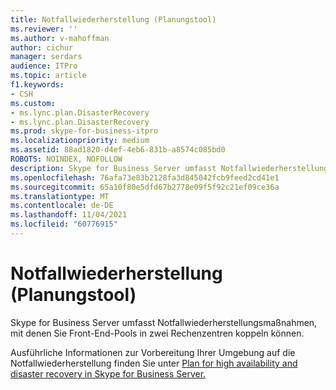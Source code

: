 ```yaml
---
title: Notfallwiederherstellung (Planungstool)
ms.reviewer: ''
ms.author: v-mahoffman
author: cichur
manager: serdars
audience: ITPro
ms.topic: article
f1.keywords:
- CSH
ms.custom:
- ms.lync.plan.DisasterRecovery
- ms.lync.plan.DisasterRecovery
ms.prod: skype-for-business-itpro
ms.localizationpriority: medium
ms.assetid: 88ad1820-d4ef-4eb6-831b-a8574c085bd0
ROBOTS: NOINDEX, NOFOLLOW
description: Skype for Business Server umfasst Notfallwiederherstellungsmaßnahmen, mit denen Sie Front-End-Pools in zwei Rechenzentren koppeln können.
ms.openlocfilehash: 76afa73e83b2128fa3d845042fcb9feed2cd41e1
ms.sourcegitcommit: 65a10f80e5dfd67b2778e09f5f92c21ef09ce36a
ms.translationtype: MT
ms.contentlocale: de-DE
ms.lasthandoff: 11/04/2021
ms.locfileid: "60776915"
---
```

# <a name="disaster-recovery-planning-tool"></a>Notfallwiederherstellung (Planungstool)
 
Skype for Business Server umfasst Notfallwiederherstellungsmaßnahmen, mit denen Sie Front-End-Pools in zwei Rechenzentren koppeln können.
  
Ausführliche Informationen zur Vorbereitung Ihrer Umgebung auf die Notfallwiederherstellung finden Sie unter [Plan for high availability and disaster recovery in Skype for Business Server.](../../../plan-your-deployment/high-availability-and-disaster-recovery/high-availability-and-disaster-recovery.md)
  

